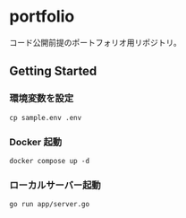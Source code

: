 # portfolio
コード公開前提のポートフォリオ用リポジトリ。

## Getting Started
### 環境変数を設定
```
cp sample.env .env
```

### Docker 起動
```
docker compose up -d
```

### ローカルサーバー起動
```
go run app/server.go
```